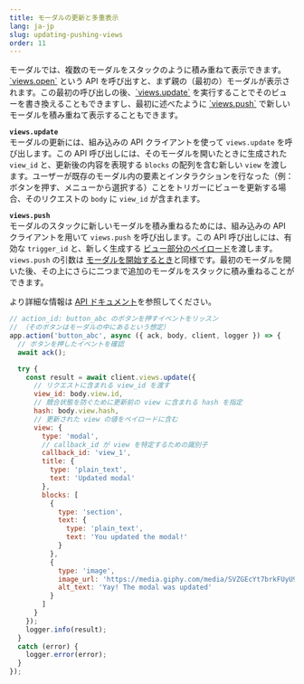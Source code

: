 ```yaml
---
title: モーダルの更新と多重表示
lang: ja-jp
slug: updating-pushing-views
order: 11
---
```


<div class="section-content">
モーダルでは、複数のモーダルをスタックのように積み重ねて表示できます。<a href="https://api.slack.com/methods/views.open">`views.open`</a> という API を呼び出すと、まず親の（最初の）モーダルが表示されます。この最初の呼び出しの後、<a href="https://api.slack.com/methods/views.update">`views.update`</a> を実行することでそのビューを書き換えることもできますし、最初に述べたように <a href="https://api.slack.com/methods/views.push">`views.push`</a> で新しいモーダルを積み重ねて表示することもできます。

<strong><code>views.update</code></strong><br>
モーダルの更新には、組み込みの API クライアントを使って <code>views.update</code> を呼び出します。この API 呼び出しには、そのモーダルを開いたときに生成された <code>view_id</code> と、更新後の内容を表現する <code>blocks</code> の配列を含む新しい <code>view</code> を渡します。ユーザーが既存のモーダル内の要素とインタラクションを行なった（例：ボタンを押す、メニューから選択する）ことをトリガーにビューを更新する場合、そのリクエストの <code>body</code> に <code>view_id</code> が含まれます。

<strong><code>views.push</code></strong><br>
モーダルのスタックに新しいモーダルを積み重ねるためには、組み込みの API クライアントを用いて <code>views.push</code> を呼び出します。この API 呼び出しには、有効な <code>trigger_id</code> と、新しく生成する <a href="https://api.slack.com/reference/block-kit/views">ビュー部分のペイロード</a>を渡します。`views.push` の引数は <a href="#creating-modals">モーダルを開始するとき</a>と同様です。最初のモーダルを開いた後、その上にさらに二つまで追加のモーダルをスタックに積み重ねることができます。

より詳細な情報は <a href="https://slack.dev/bolt/concepts#view_submissions">API ドキュメント</a>を参照してください。
</div>

```javascript
// action_id: button_abc のボタンを押すイベントをリッスン
// （そのボタンはモーダルの中にあるという想定）
app.action('button_abc', async ({ ack, body, client, logger }) => {
  // ボタンを押したイベントを確認
  await ack();

  try {
    const result = await client.views.update({
      // リクエストに含まれる view_id を渡す
      view_id: body.view.id,
      // 競合状態を防ぐために更新前の view に含まれる hash を指定
      hash: body.view.hash,
      // 更新された view の値をペイロードに含む
      view: {
        type: 'modal',
        // callback_id が view を特定するための識別子
        callback_id: 'view_1',
        title: {
          type: 'plain_text',
          text: 'Updated modal'
        },
        blocks: [
          {
            type: 'section',
            text: {
              type: 'plain_text',
              text: 'You updated the modal!'
            }
          },
          {
            type: 'image',
            image_url: 'https://media.giphy.com/media/SVZGEcYt7brkFUyU90/giphy.gif',
            alt_text: 'Yay! The modal was updated'
          }
        ]
      }
    });
    logger.info(result);
  }
  catch (error) {
    logger.error(error);
  }
});
```
